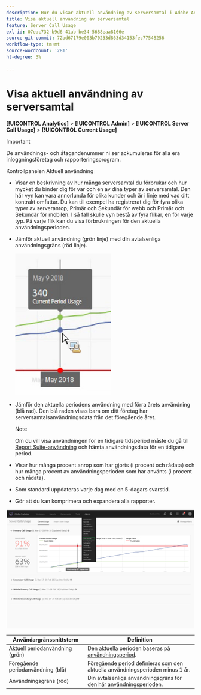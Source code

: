 ```yaml
---
description: Hur du visar aktuell användning av serversamtal i Adobe Analytics.
title: Visa aktuell användning av serversamtal
feature: Server Call Usage
exl-id: 07eac732-b9d6-41ab-be34-5688eaa8166e
source-git-commit: 72bd67179e003b70233d863d34153fec77548256
workflow-type: tm+mt
source-wordcount: '281'
ht-degree: 3%

---
```


# Visa aktuell användning av serversamtal

**[!UICONTROL Analytics]** > **[!UICONTROL Admin]** > **[!UICONTROL Server Call Usage]** > **[!UICONTROL Current Usage]**

>[!IMPORTANT]
>
>De användnings- och åtagandenummer ni ser ackumuleras för alla era inloggningsföretag och rapporteringsprogram.

Kontrollpanelen Aktuell användning

* Visar en beskrivning av hur många serversamtal du förbrukar och hur mycket du binder dig för var och en av dina typer av serversamtal. Den här vyn kan vara annorlunda för olika kunder och är i linje med vad ditt kontrakt omfattar. Du kan till exempel ha registrerat dig för fyra olika typer av serveranrop, Primär och Sekundär för webb och Primär och Sekundär för mobilen. I så fall skulle vyn bestå av fyra flikar, en för varje typ. På varje flik kan du visa förbrukningen för den aktuella användningsperioden.
* Jämför aktuell användning (grön linje) med din avtalsenliga användningsgräns (röd linje).

   ![](assets/current_period.png)

* Jämför den aktuella periodens användning med förra årets användning (blå rad). Den blå raden visas bara om ditt företag har serversamtalsanvändningsdata från det föregående året.

   >[!NOTE]
   >
   >Om du vill visa användningen för en tidigare tidsperiod måste du gå till [Report Suite-användning](/help/admin/c-server-call-usage/report-suite-usage.md) och hämta användningsdata för en tidigare period.

* Visar hur många procent anrop som har gjorts (i procent och rådata) och hur många procent av användningsperioden som har använts (i procent och rådata).
* Som standard uppdateras varje dag med en 5-dagars svarstid.
* Gör att du kan komprimera och expandera alla rapporter.

![](assets/server_call_dashboard.png)

| Användargränssnittsterm | Definition |
| --- | --- |
| Aktuell periodanvändning (grön) | Den aktuella perioden baseras på [användningsperiod](/help/admin/c-server-call-usage/overage-overview.md). |
| Föregående periodanvändning (blå) | Föregående period definieras som den aktuella användningsperioden minus 1 år. |
| Användningsgräns (röd) | Din avtalsenliga användningsgräns för den här användningsperioden. |
